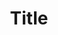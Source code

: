 ---
layout: appscms-help
permalink: help
folderName: help
lang: en
fileName: help
companyName: olacalculator
domain: com
title: Title
---